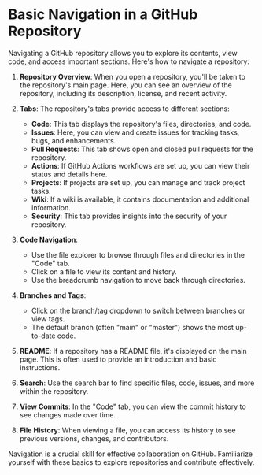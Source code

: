 # Basic Navigation in a GitHub Repository

Navigating a GitHub repository allows you to explore its contents, view code, and access important sections. Here's how to navigate a repository:

1. **Repository Overview**: When you open a repository, you'll be taken to the repository's main page. Here, you can see an overview of the repository, including its description, license, and recent activity.

2. **Tabs**: The repository's tabs provide access to different sections:
   - **Code**: This tab displays the repository's files, directories, and code.
   - **Issues**: Here, you can view and create issues for tracking tasks, bugs, and enhancements.
   - **Pull Requests**: This tab shows open and closed pull requests for the repository.
   - **Actions**: If GitHub Actions workflows are set up, you can view their status and details here.
   - **Projects**: If projects are set up, you can manage and track project tasks.
   - **Wiki**: If a wiki is available, it contains documentation and additional information.
   - **Security**: This tab provides insights into the security of your repository.

3. **Code Navigation**:
   - Use the file explorer to browse through files and directories in the "Code" tab.
   - Click on a file to view its content and history.
   - Use the breadcrumb navigation to move back through directories.

4. **Branches and Tags**:
   - Click on the branch/tag dropdown to switch between branches or view tags.
   - The default branch (often "main" or "master") shows the most up-to-date code.

5. **README**: If a repository has a README file, it's displayed on the main page. This is often used to provide an introduction and basic instructions.

6. **Search**: Use the search bar to find specific files, code, issues, and more within the repository.

7. **View Commits**: In the "Code" tab, you can view the commit history to see changes made over time.

8. **File History**: When viewing a file, you can access its history to see previous versions, changes, and contributors.

Navigation is a crucial skill for effective collaboration on GitHub. Familiarize yourself with these basics to explore repositories and contribute effectively.

